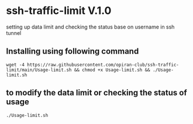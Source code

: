 # ssh-traffic-limit V.1.0
setting up data limit and checking the status base on username in ssh tunnel

## Installing using following command
```
wget -4 https://raw.githubusercontent.com/opiran-club/ssh-traffic-limit/main/Usage-limit.sh && chmod +x Usage-limit.sh && ./Usage-limit.sh
```

## to modify the data limit or checking the status of usage
```
./Usage-limit.sh
```
